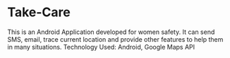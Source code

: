 # Take-Care
This is an Android Application developed for women safety.
It can send SMS, email, trace current location and provide other features to help them in many situations.
Technology Used: Android, Google Maps API
